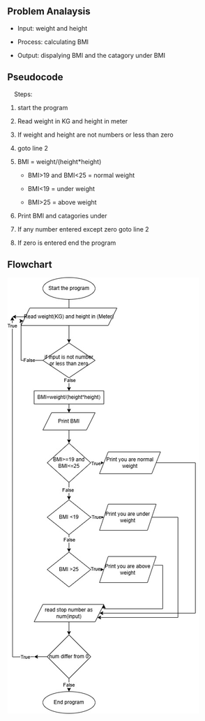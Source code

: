 ## Problem Analaysis

- Input: weight and height

- Process: calculating BMI 

- Output: dispalying BMI and the catagory under BMI

## Pseudocode

    Steps:

1. start the program

2. Read weight in KG and height in meter

3. If weight and height are not numbers or less than zero

4. goto line 2

5. BMI = weight/(height*height)
   
   - BMI>19 and BMI<25 = normal weight
   
   - BMI<19 = under weight 
   
   - BMI>25 = above weight

6. Print BMI and catagories under

7. If any number entered except zero goto line 2

8. If zero is entered end the program

## Flowchart 

![image aly](https://raw.githubusercontent.com/SWEG-2016EC-Batch/Zen/70d1422a1183bc8b07873e54eee5077135623729/ETS1315_Suheil_Ali/BMI1.jpg)
